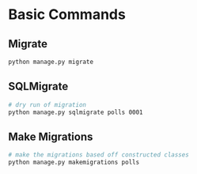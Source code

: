 # Basic Commands

## Migrate

```bash
python manage.py migrate
```

## SQLMigrate

```bash
# dry run of migration
python manage.py sqlmigrate polls 0001
```

## Make Migrations

```bash
# make the migrations based off constructed classes   
python manage.py makemigrations polls
```



